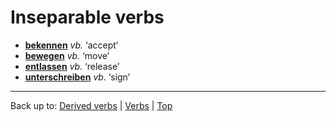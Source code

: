 # Inseparable verbs

- **[bekennen](b/be/bekennen.md)** *vb.* ‘accept’
- **[bewegen](b/be/bewegen.md)** *vb.* ‘move’
- **[entlassen](e/en/entlassen.md)** *vb.* ‘release’
- **[unterschreiben](u/un/unterschreiben.md)** *vb.* ‘sign’

----

Back up to: [Derived verbs](derivedVerbs.md) | [Verbs](index.md) | [Top](../index.md)
